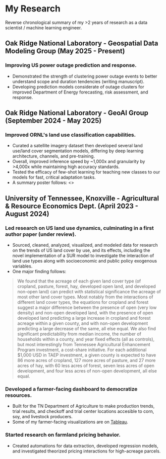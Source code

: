 # My Research
Reverse chronological summary of my >2 years of research as a data scientist / machine learning engineer.

## Oak Ridge National Laboratory - Geospatial Data Modeling Group (May 2025 - Present)

### Improving US power outage prediction and response.
- Demonstrated the strength of clustering power outage events to better understand scope and duration tendencies (writing manuscript).
- Developing prediction models considerate of outage clusters for improved Department of Energy forecasting, risk assessment, and response.
  
## Oak Ridge National Laboratory - GeoAI Group (September 2024 - May 2025)

### Improved ORNL's land use classification capabilities.
- Curated a satellite imagery dataset then developed several land use/land cover segmentation models, differing by deep learning architecture, channels, and pre-training.
- Overall, improved inference speed by ~1,000x and granularity by >4,000x while maintaining high accuracy standards.
- Tested the efficacy of few-shot learning for teaching new classes to our models for fast, critical adaptation tasks.
- A summary poster follows: <>

## University of Tennessee, Knoxville - Agricultural & Resource Economics Dept. (April 2023 - August 2024)

### Led research on US land use dynamics, culminating in a first author paper (under review).
- Sourced, cleaned, analyzed, visualized, and modeled data for research on the trends of US land cover by use, and its effects, including the novel implementation of a SUR model to investigate the interaction of land use types along with socioeconomic and public policy exogenous variables.
- One major finding follows:
> We found that the acreage of each given land cover type (of cropland, pasture, forest, hay, developed open land, and developed non-open land) can predict with statistical significance the acreage of most other land cover types. Most notably from the interactions of different land cover types, the equations for cropland and forest suggest a major difference between the presence of open (very low density) and non-open developed land, with the presence of open developed land predicting a large increase in cropland and forest acreage within a given county, and with non-open development predicting a large decrease of the same, all else equal. We also find significant predictability from median income, the number of households within a county, and year fixed effects (all as controls), but most interestingly from Tennessee Agricultural Enhancement Program investment, a cost-share initiative. For each additional $1,000 USD in TAEP investment, a given county is expected to have 86 more acres of cropland, 127 more acres of pasture, and 27 more acres of hay, with 60 less acres of forest, seven less acres of open development, and four less acres of non-open development, all else equal.

### Developed a farmer-facing dashboard to democratize resources.
- Built for the TN Department of Agriculture to make production trends, trial results, and checkoff and trial center locations accesible to corn, soy, and livestock producers.
- Some of my farmer-facing visualizations are on [Tableau](https://public.tableau.com/app/profile/benjamin.koob/vizzes).

### Started research on farmland pricing behavior.
- Created automations for data extraction, developed regression models, and investigated theorized pricing interactions for high-acreage parcels.


